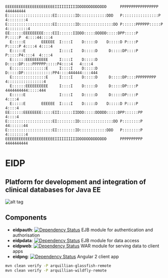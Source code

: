 ```
EEEEEEEEEEEEEEEEEEEEEEIIIIIIIIIIDDDDDDDDDDDDD      PPPPPPPPPPPPPPPPP        444444444  
E::::::::::::::::::::EI::::::::ID::::::::::::DDD   P::::::::::::::::P      4::::::::4  
E::::::::::::::::::::EI::::::::ID:::::::::::::::DD P::::::PPPPPP:::::P    4:::::::::4  
EE::::::EEEEEEEEE::::EII::::::IIDDD:::::DDDDD:::::DPP:::::P     P:::::P  4::::44::::4  
  E:::::E       EEEEEE  I::::I    D:::::D    D:::::D P::::P     P:::::P 4::::4 4::::4  
  E:::::E               I::::I    D:::::D     D:::::DP::::P     P:::::P4::::4  4::::4  
  E::::::EEEEEEEEEE     I::::I    D:::::D     D:::::DP::::PPPPPP:::::P4::::4   4::::4  
  E:::::::::::::::E     I::::I    D:::::D     D:::::DP:::::::::::::PP4::::444444::::444
  E:::::::::::::::E     I::::I    D:::::D     D:::::DP::::PPPPPPPPP  4::::::::::::::::4
  E::::::EEEEEEEEEE     I::::I    D:::::D     D:::::DP::::P          4444444444:::::444
  E:::::E               I::::I    D:::::D     D:::::DP::::P                    4::::4  
  E:::::E       EEEEEE  I::::I    D:::::D    D:::::D P::::P                    4::::4  
EE::::::EEEEEEEE:::::EII::::::IIDDD:::::DDDDD:::::DPP::::::PP                  4::::4  
E::::::::::::::::::::EI::::::::ID:::::::::::::::DD P::::::::P                44::::::44
E::::::::::::::::::::EI::::::::ID::::::::::::DDD   P::::::::P                4::::::::4
EEEEEEEEEEEEEEEEEEEEEEIIIIIIIIIIDDDDDDDDDDDDD      PPPPPPPPPP                4444444444
```

# EIDP
## Platform for development and integration of clinical databases for Java EE

![alt tag](https://travis-ci.org/UCL/EIDP-4.svg?branch=master)

## Components

* **eidpauth**: [![Dependency Status](https://www.versioneye.com/user/projects/57a350c54735990011566a66/badge.svg?style=flat-square)](https://www.versioneye.com/user/projects/57a350c54735990011566a66) EJB module for authentication and authorisation
* **eidpdata**: [![Dependency Status](https://www.versioneye.com/user/projects/57a35202928dc9000d323b82/badge.svg?style=flat-square)](https://www.versioneye.com/user/projects/57a35202928dc9000d323b82) EJB module for data access
* **eidpweb**:  [![Dependency Status](https://www.versioneye.com/user/projects/57a350c64735990011566a70/badge.svg?style=flat-square)](https://www.versioneye.com/user/projects/57a350c64735990011566a70) WAR module for serving data to client apps
* **eidpng**:   [![Dependency Status](https://www.versioneye.com/user/projects/57a361a31c1553000cdbf680/badge.svg?style=flat-square)](https://www.versioneye.com/user/projects/57a361a31c1553000cdbf680) Angular 2 client app

```bash
mvn clean verify -P arquillian-glassfish-remote
mvn clean verify -P arquillian-wildfly-remote
```
